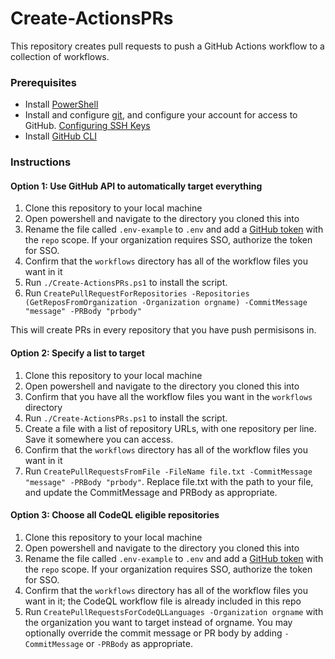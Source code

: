 # Create-ActionsPRs
This repository creates pull requests to push a GitHub Actions workflow to a collection of workflows. 

### Prerequisites
* Install [PowerShell](https://docs.microsoft.com/en-us/powershell/scripting/install/installing-powershell?view=powershell-7)
* Install and configure [git](https://git-scm.com/), and configure your account for access to GitHub. [Configuring SSH Keys](https://help.github.com/en/github/authenticating-to-github/connecting-to-github-with-ssh)
* Install [GitHub CLI](https://cli.github.com/)

### Instructions

#### Option 1: Use GitHub API to automatically target everything
1. Clone this repository to your local machine
2. Open powershell and navigate to the directory you cloned this into 
3. Rename the file called `.env-example` to `.env` and add a [GitHub token](https://github.com/settings/tokens) with the `repo` scope. If your organization requires SSO, authorize the token for SSO. 
4. Confirm that the `workflows` directory has all of the workflow files you want in it
5. Run `./Create-ActionsPRs.ps1` to install the script. 
6. Run `CreatePullRequestForRepositories -Repositories (GetReposFromOrganization -Organization orgname) -CommitMessage "message" -PRBody "prbody"` 

This will create PRs in every repository that you have push permisisons in. 

#### Option 2: Specify a list to target 
1. Clone this repository to your local machine
2. Open powershell and navigate to the directory you cloned this into 
3. Confirm that you have all the workflow files you want in the `workflows` directory
4. Run `./Create-ActionsPRs.ps1` to install the script. 
5. Create a file with a list of repository URLs, with one repository per line. Save it somewhere you can access. 
6. Confirm that the `workflows` directory has all of the workflow files you want in it
7. Run `CreatePullRequestsFromFile -FileName file.txt -CommitMessage "message" -PRBody "prbody"`. Replace file.txt with the path to your file, and update the CommitMessage and PRBody as appropriate. 

#### Option 3: Choose all CodeQL eligible repositories
1. Clone this repository to your local machine
2. Open powershell and navigate to the directory you cloned this into 
3. Rename the file called `.env-example` to `.env` and add a [GitHub token](https://github.com/settings/tokens) with the `repo` scope. If your organization requires SSO, authorize the token for SSO. 
4. Confirm that the `workflows` directory has all of the workflow files you want in it; the CodeQL workflow file is already included in this repo
5. Run `CreatePullRequestsForCodeQLLanguages -Organization orgname` with the organization you want to target instead of orgname. You may optionally override the commit message or PR body by adding `-CommitMessage` or `-PRBody` as appropriate.
